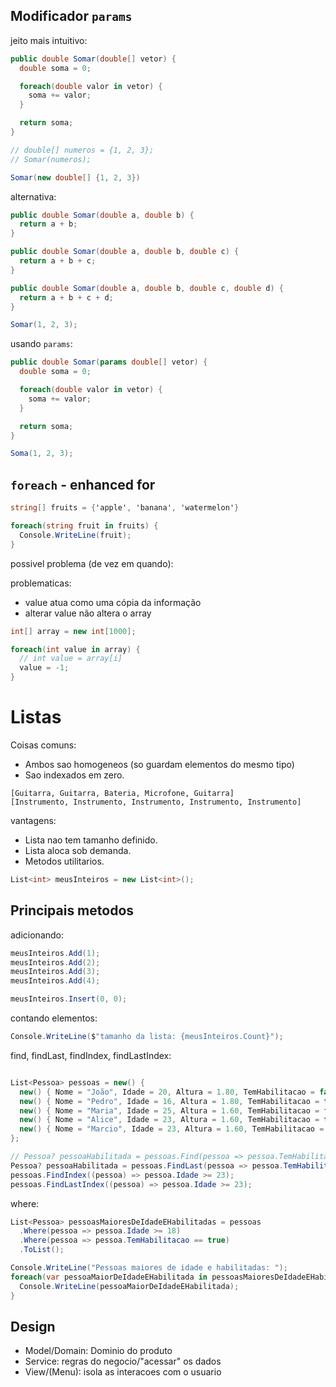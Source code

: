 ## Modificador `params`

jeito mais intuitivo:

```cs
public double Somar(double[] vetor) {
  double soma = 0;

  foreach(double valor in vetor) {
    soma += valor;
  }

  return soma;
}

// double[] numeros = {1, 2, 3};
// Somar(numeros);

Somar(new double[] {1, 2, 3})
```

alternativa:

```cs
public double Somar(double a, double b) {
  return a + b;
}

public double Somar(double a, double b, double c) {
  return a + b + c;
}

public double Somar(double a, double b, double c, double d) {
  return a + b + c + d;
}

Somar(1, 2, 3);
```

usando `params`:

```cs
public double Somar(params double[] vetor) {
  double soma = 0;

  foreach(double valor in vetor) {
    soma += valor;
  }

  return soma;
}

Soma(1, 2, 3);
```

## `foreach` - enhanced for

```cs
string[] fruits = {'apple', 'banana', 'watermelon'}

foreach(string fruit in fruits) {
  Console.WriteLine(fruit);
}
```

possivel problema (de vez em quando):

problematicas:

- value atua como uma cópia da informação
- alterar value não altera o array

```cs
int[] array = new int[1000];

foreach(int value in array) {
  // int value = array[i]
  value = -1;
}
```

# Listas

Coisas comuns:

- Ambos sao homogeneos (so guardam elementos do mesmo tipo)
- Sao indexados em zero.

```
[Guitarra, Guitarra, Bateria, Microfone, Guitarra]
[Instrumento, Instrumento, Instrumento, Instrumento, Instrumento]
```

vantagens:

- Lista nao tem tamanho definido.
- Lista aloca sob demanda.
- Metodos utilitarios.

```cs
List<int> meusInteiros = new List<int>();
```

## Principais metodos

adicionando:

```cs
meusInteiros.Add(1);
meusInteiros.Add(2);
meusInteiros.Add(3);
meusInteiros.Add(4);

meusInteiros.Insert(0, 0);
```

contando elementos:

```cs
Console.WriteLine($"tamanho da lista: {meusInteiros.Count}");
```

find, findLast, findIndex, findLastIndex:

```cs

List<Pessoa> pessoas = new() {
  new() { Nome = "João", Idade = 20, Altura = 1.80, TemHabilitacao = false },
  new() { Nome = "Pedro", Idade = 16, Altura = 1.80, TemHabilitacao = true },
  new() { Nome = "Maria", Idade = 25, Altura = 1.60, TemHabilitacao = false },
  new() { Nome = "Alice", Idade = 23, Altura = 1.60, TemHabilitacao = true },
  new() { Nome = "Marcio", Idade = 23, Altura = 1.60, TemHabilitacao = true },
};

// Pessoa? pessoaHabilitada = pessoas.Find(pessoa => pessoa.TemHabilitacao == true);
Pessoa? pessoaHabilitada = pessoas.FindLast(pessoa => pessoa.TemHabilitacao == true);
pessoas.FindIndex((pessoa) => pessoa.Idade >= 23);
pessoas.FindLastIndex((pessoa) => pessoa.Idade >= 23);
```

where:

```cs
List<Pessoa> pessoasMaioresDeIdadeEHabilitadas = pessoas
  .Where(pessoa => pessoa.Idade >= 18)
  .Where(pessoa => pessoa.TemHabilitacao == true)
  .ToList();

Console.WriteLine("Pessoas maiores de idade e habilitadas: ");
foreach(var pessoaMaiorDeIdadeEHabilitada in pessoasMaioresDeIdadeEHabilitadas){
  Console.WriteLine(pessoaMaiorDeIdadeEHabilitada);
}
```

## Design

- Model/Domain: Dominio do produto
- Service: regras do negocio/"acessar" os dados
- View/(Menu): isola as interacoes com o usuario
